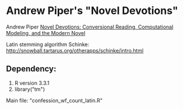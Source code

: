 # Andrew Piper's "Novel Devotions"

Andrew Piper [Novel Devotions: Conversional Reading, Computational Modeling,
and the Modern Novel](http://piperlab.mcgill.ca/pdfs/Piper_NovelConversions.pdf)

Latin stemming algorithm Schinke: http://snowball.tartarus.org/otherapps/schinke/intro.html

## Dependency:

1.  R version 3.3.1
2.  library("tm")

Main file: "confession_wf_count_latin.R"
